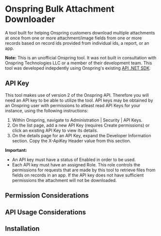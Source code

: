 # Onspring Bulk Attachment Downloader

A tool built for helping Onspring customers download multiple attachments at once from one or more attachment/image fields from one or more records based on record ids provided from individual ids, a report, or an app.

**Note:**
This is an unofficial Onspring tool. It was not built in consultation with Onspring Technologies LLC or a member of their development team. This tool was developed indepdently using Onspring's existing [API .NET SDK](https://github.com/onspring-technologies/onspring-api-sdk).

## API Key

This tool makes use of version 2 of the Onspring API. Therefore you will need an API key to be able to utilize the tool. API keys may be obtained by an Onspring user with permissions to atleast read API Keys for your instance, using the following instructions:

1. Within Onspring, navigate to Administration | Security | API Keys.
2. On the list page, add a new API Key (requires Create permissions) or click an existing API Key to view its details.
3. On the details page for an API Key, expand the Developer Information section. Copy the X-ApiKey Header value from this section.

**Important:**

+ An API key must have a status of Enabled in order to be used.
+ Each API key must have an assigned Role. This role controls the permissions for requests that are made by this tool to retrieve files from fields on records in an app. If the API key does not have sufficient permissions the attachment will not be downloaded.

## Permission Considerations

## API Usage Considerations

## Installation